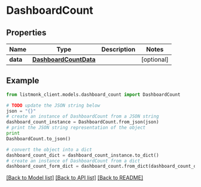 # DashboardCount


## Properties
Name | Type | Description | Notes
------------ | ------------- | ------------- | -------------
**data** | [**DashboardCountData**](DashboardCountData.md) |  | [optional] 

## Example

```python
from listmonk_client.models.dashboard_count import DashboardCount

# TODO update the JSON string below
json = "{}"
# create an instance of DashboardCount from a JSON string
dashboard_count_instance = DashboardCount.from_json(json)
# print the JSON string representation of the object
print
DashboardCount.to_json()

# convert the object into a dict
dashboard_count_dict = dashboard_count_instance.to_dict()
# create an instance of DashboardCount from a dict
dashboard_count_form_dict = dashboard_count.from_dict(dashboard_count_dict)
```
[[Back to Model list]](../README.md#documentation-for-models) [[Back to API list]](../README.md#documentation-for-api-endpoints) [[Back to README]](../README.md)


